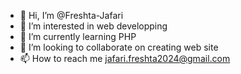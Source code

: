 - 👋 Hi, I’m @Freshta-Jafari
- 👀 I’m interested in web developping
- 🌱 I’m currently learning PHP
- 💞️ I’m looking to collaborate on creating web site
- 📫 How to reach me jafari.freshta2024@gmail.com


<!---
Freshta-Jafari/Freshta-Jafari is a ✨ special ✨ repository because its `README.md` (this file) appears on your GitHub profile.
You can click the Preview link to take a look at your changes.
--->
